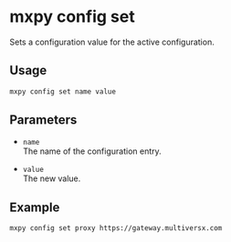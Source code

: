 # mxpy config set

Sets a configuration value for the active configuration.

## Usage

```bash
mxpy config set name value
```

## Parameters

- `name`  
  The name of the configuration entry.

- `value`  
  The new value.

## Example

```bash
mxpy config set proxy https://gateway.multiversx.com
